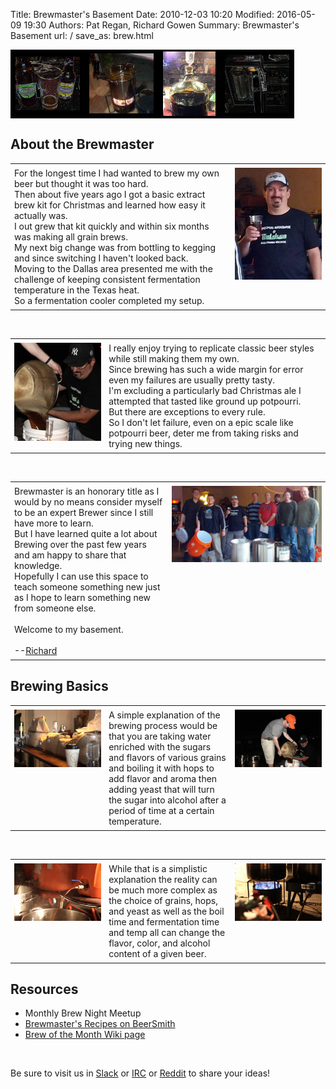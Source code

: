 Title: Brewmaster's Basement
Date: 2010-12-03 10:20
Modified: 2016-05-09 19:30
Authors: Pat Regan, Richard Gowen
Summary: Brewmaster's Basement
url: /
save_as: brew.html

<table style="width: 90%; border: 0px solid #000000; background-color: #000000;" cellspacing="0" cellpadding="0" align="center">
<tbody>
<tr>
<td style="border: 1px solid #000000; background-color: #000000;"><img src="images/HomeBrew2.jpg" alt="HomeBrew2" style="display: block; margin-left: auto; margin-right: auto;" /></td>
<td style="border: 1px solid #000000; background-color: #000000;"><img src="images/Boil2.jpg" alt="Boil2" style="display: block; margin-left: auto; margin-right: auto;" /></td>
<td style="border: 1px solid #000000; background-color: #000000;"><img src="images/Fermentation2.jpg" alt="Fermentation2" style="display: block; margin-left: auto; margin-right: auto;" /></td>
<td style="border: 1px solid #000000; background-color: #000000;"><img src="images/KegBottle2.jpg" alt="KegBottle2" style="display: block; margin-left: auto; margin-right: auto;" /></td>
</tr>
</tbody>
</table>

## About the Brewmaster

<table style="width: 100%;" align="center">
<tbody><tr><td style="width: 70%; vertical-align: top; padding: 6px;">
For the longest time I had wanted to brew my own beer but thought it was too hard. <br>
Then about five years ago I got a basic extract brew kit for Christmas and learned how easy it actually was. <br>
I out grew that kit quickly and within six months was making all grain brews. <br>
My next big change was from bottling to kegging and since switching I haven&#39;t looked back. <br>
Moving to the Dallas area presented me with the challenge of keeping consistent fermentation temperature in the Texas heat. <br>
So a fermentation cooler completed my setup.
</td><td style="width: 30%; vertical-align: top; padding: 6px;">
<img src="images/Brewmaster2.jpg" alt="Brewmaster" style="display: block; margin-left: auto; margin-right: auto;" />
</td></tr>
</tbody></table>

&nbsp;

<table style="width: 100%;" align="center">
<tbody><tr><td style="width: 30%; vertical-align: top; padding: 6px;">
<img src="images/Brewmaster1.jpg" alt="Brewmaster" style="display: block; margin-left: auto; margin-right: auto;" />
</td><td style="width: 70%; vertical-align: top; padding: 6px;">
I really enjoy trying to replicate classic beer styles while still making them my own. <br>
Since brewing has such a wide margin for error even my failures are usually pretty tasty. <br>
I&#39;m excluding a particularly bad Christmas ale I attempted that tasted like ground up potpourri. <br>
But there are exceptions to every rule. <br>
So I don&#39;t let failure, even on a epic scale like potpourri beer, deter me from taking risks and trying new things.
</td></tr>
</tbody></table>

&nbsp;

<table style="width: 100%;" align="center">
<tbody><tr><td style="width: 50%; vertical-align: top; padding: 6px;">
Brewmaster is an honorary title as I would by no means consider myself to be an expert Brewer since I still have more to learn. <br>
But I have learned quite a lot about Brewing over the past few years and am happy to share that knowledge. <br>
Hopefully I can use this space to teach someone something new just as I hope to learn something new from someone else. <br>
<br>
Welcome to my basement. <br>
<br>
--<a href="mailto:richard@thelab.ms">Richard</a>
</td><td style="width: 50%; vertical-align: top; padding: 6px;">
<img src="images/TheLab-BeerBrewing.jpg" alt="Brewing" style="display: block; margin-left: auto; margin-right: auto;" />
</td></tr>
</tbody></table>

## Brewing Basics

<table style="width: 100%;" align="center">
<tbody><tr><td style="width: 30%; vertical-align: top; padding: 6px;">
<img src="images/BeerBrewing1small.jpg" alt="Beer Brewing" style="display: block; margin-left: auto; margin-right: auto;" />
</td><td style="width: 40%; vertical-align: top; padding: 6px;">
A simple explanation of the brewing process would be that you are taking water enriched with the sugars and flavors of various grains and boiling it with hops to add flavor and aroma then adding yeast that will turn the sugar into alcohol after a period of time at a certain temperature.
</td><td style="width: 30%; vertical-align: top; padding: 6px;">
<img src="images/BeerBrewing2small.jpg" alt="Beer Brewing" style="display: block; margin-left: auto; margin-right: auto;" />
</td></tr>
</tbody></table>

&nbsp;

<table style="width: 100%;" align="center">
<tbody><tr><td style="width: 30%; vertical-align: top; padding: 6px;">
<img src="images/BeerBrewing3small.jpg" alt="Beer Brewing" style="display: block; margin-left: auto; margin-right: auto;" />
</td><td style="width: 40%; vertical-align: top; padding: 6px;">
While that is a simplistic explanation the reality can be much more complex as the choice of grains, hops, and yeast as well as the boil time and fermentation time and temp all can change the flavor, color, and alcohol content of a given beer.
</td><td style="width: 30%; vertical-align: top; padding: 6px;">
<img src="images/BeerBrewing4small.jpg" alt="Beer Brewing" style="display: block; margin-left: auto; margin-right: auto;" />
</td></tr>
</tbody></table>

## Resources

* Monthly Brew Night Meetup
* [Brewmaster&#39;s Recipes on BeerSmith](http://beersmithrecipes.com/viewuser/8509/gowenrw)
* [Brew of the Month Wiki page](https://thelab.ms/wiki/index.php/Brew_Of_The_Month)

&nbsp;

Be sure to visit us in [Slack](https://thelab.slack.com) or [IRC](https://kiwiirc.com/client/irc.freenode.org/?nick=TheLabGuest|?&theme=cli#thelab.ms) or [Reddit](http://www.reddit.com/r/TheLab_ms/) to share your ideas!

